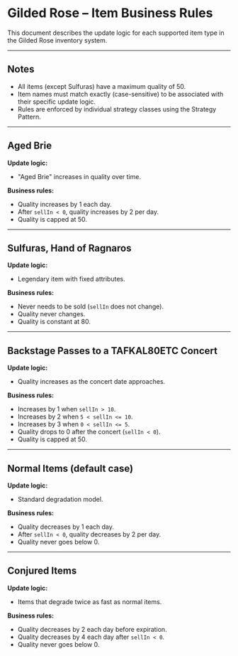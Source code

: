 # Gilded Rose – Item Business Rules

This document describes the update logic for each supported item type in the Gilded Rose inventory system.

---

## Notes

- All items (except Sulfuras) have a maximum quality of 50.
- Item names must match exactly (case-sensitive) to be associated with their specific update logic.
- Rules are enforced by individual strategy classes using the Strategy Pattern.

---

## Aged Brie

**Update logic:**
- "Aged Brie" increases in quality over time.

**Business rules:**
- Quality increases by 1 each day.
- After `sellIn < 0`, quality increases by 2 per day.
- Quality is capped at 50.

---

## Sulfuras, Hand of Ragnaros

**Update logic:**
- Legendary item with fixed attributes.

**Business rules:**
- Never needs to be sold (`sellIn` does not change).
- Quality never changes.
- Quality is constant at 80.

---

## Backstage Passes to a TAFKAL80ETC Concert

**Update logic:**
- Quality increases as the concert date approaches.

**Business rules:**
- Increases by 1 when `sellIn > 10`.
- Increases by 2 when `5 < sellIn <= 10`.
- Increases by 3 when `0 < sellIn <= 5`.
- Quality drops to 0 after the concert (`sellIn < 0`).
- Quality is capped at 50.

---

## Normal Items (default case)

**Update logic:**
- Standard degradation model.

**Business rules:**
- Quality decreases by 1 each day.
- After `sellIn < 0`, quality decreases by 2 per day.
- Quality never goes below 0.

---

## Conjured Items

**Update logic:**
- Items that degrade twice as fast as normal items.

**Business rules:**
- Quality decreases by 2 each day before expiration.
- Quality decreases by 4 each day after `sellIn < 0`.
- Quality never goes below 0.
